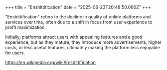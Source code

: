 +++
title = "Enshittification"
date = "2025-06-23T20:48:50.000Z"
+++

"Enshittification" refers to the decline in quality of online platforms and
services over time, often due to a shift in focus from user experience to
profit maximization.

Initially, platforms attract users with appealing features and a good
experience, but as they mature, they introduce more advertisements, higher
costs, or less useful features, ultimately making the platform less
enjoyable for users.

<https://en.wikipedia.org/wiki/Enshittification>

